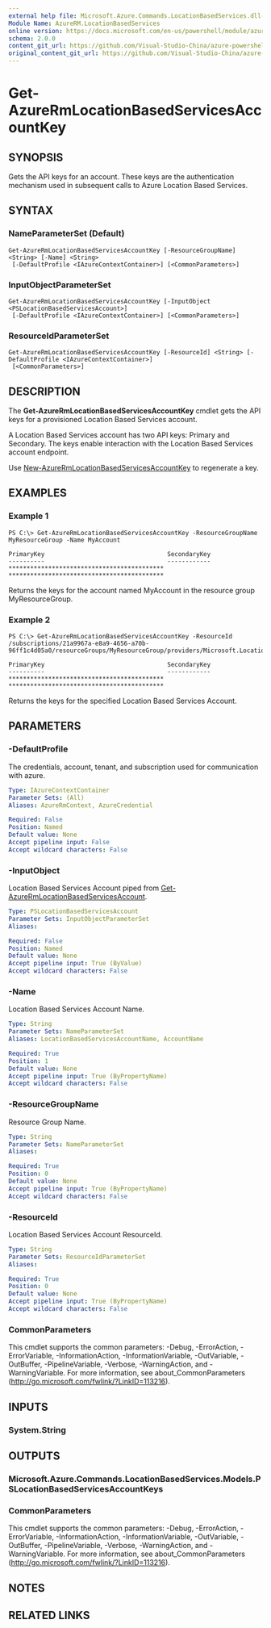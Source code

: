 ```yaml
---
external help file: Microsoft.Azure.Commands.LocationBasedServices.dll-Help.xml
Module Name: AzureRM.LocationBasedServices
online version: https://docs.microsoft.com/en-us/powershell/module/azurerm.locationbasedservices/get-azurermlocationbasedservicesaccountkey
schema: 2.0.0
content_git_url: https://github.com/Visual-Studio-China/azure-powershell/blob/preview/src/ResourceManager/LocationBasedServices/Commands.LocationBasedServices/help/Get-AzureRmLocationBasedServicesAccountKey.md
original_content_git_url: https://github.com/Visual-Studio-China/azure-powershell/blob/preview/src/ResourceManager/LocationBasedServices/Commands.LocationBasedServices/help/Get-AzureRmLocationBasedServicesAccountKey.md
---
```


# Get-AzureRmLocationBasedServicesAccountKey

## SYNOPSIS
Gets the API keys for an account. These keys are the authentication mechanism used in subsequent calls to Azure Location Based Services.

## SYNTAX

### NameParameterSet (Default)
```
Get-AzureRmLocationBasedServicesAccountKey [-ResourceGroupName] <String> [-Name] <String>
 [-DefaultProfile <IAzureContextContainer>] [<CommonParameters>]
```

### InputObjectParameterSet
```
Get-AzureRmLocationBasedServicesAccountKey [-InputObject <PSLocationBasedServicesAccount>]
 [-DefaultProfile <IAzureContextContainer>] [<CommonParameters>]
```

### ResourceIdParameterSet
```
Get-AzureRmLocationBasedServicesAccountKey [-ResourceId] <String> [-DefaultProfile <IAzureContextContainer>]
 [<CommonParameters>]
```

## DESCRIPTION
The **Get-AzureRmLocationBasedServicesAccountKey** cmdlet gets the API keys for a provisioned Location Based Services account.

A Location Based Services account has two API keys: Primary and Secondary.
The keys enable interaction with the Location Based Services account endpoint.

Use [New-AzureRmLocationBasedServicesAccountKey](New-AzureRmLocationBasedServicesAccountKey.md) to regenerate a key.

## EXAMPLES

### Example 1
```
PS C:\> Get-AzureRmLocationBasedServicesAccountKey -ResourceGroupName MyResourceGroup -Name MyAccount

PrimaryKey                                  SecondaryKey
----------                                  ------------
******************************************* *******************************************
```

Returns the keys for the account named MyAccount in the resource group MyResourceGroup.

### Example 2
```
PS C:\> Get-AzureRmLocationBasedServicesAccountKey -ResourceId /subscriptions/21a9967a-e8a9-4656-a70b-96ff1c4d05a0/resourceGroups/MyResourceGroup/providers/Microsoft.LocationBasedServices/accounts/MyAccount

PrimaryKey                                  SecondaryKey
----------                                  ------------
******************************************* *******************************************
```

Returns the keys for the specified Location Based Services Account.

## PARAMETERS

### -DefaultProfile
The credentials, account, tenant, and subscription used for communication with azure.

```yaml
Type: IAzureContextContainer
Parameter Sets: (All)
Aliases: AzureRmContext, AzureCredential

Required: False
Position: Named
Default value: None
Accept pipeline input: False
Accept wildcard characters: False
```

### -InputObject
Location Based Services Account piped from [Get-AzureRmLocationBasedServicesAccount](Get-AzureRmLocationBasedServicesAccount.md).

```yaml
Type: PSLocationBasedServicesAccount
Parameter Sets: InputObjectParameterSet
Aliases:

Required: False
Position: Named
Default value: None
Accept pipeline input: True (ByValue)
Accept wildcard characters: False
```

### -Name
Location Based Services Account Name.

```yaml
Type: String
Parameter Sets: NameParameterSet
Aliases: LocationBasedServicesAccountName, AccountName

Required: True
Position: 1
Default value: None
Accept pipeline input: True (ByPropertyName)
Accept wildcard characters: False
```

### -ResourceGroupName
Resource Group Name.

```yaml
Type: String
Parameter Sets: NameParameterSet
Aliases:

Required: True
Position: 0
Default value: None
Accept pipeline input: True (ByPropertyName)
Accept wildcard characters: False
```

### -ResourceId
Location Based Services Account ResourceId.
```yaml
Type: String
Parameter Sets: ResourceIdParameterSet
Aliases:

Required: True
Position: 0
Default value: None
Accept pipeline input: True (ByPropertyName)
Accept wildcard characters: False
```

### CommonParameters
This cmdlet supports the common parameters: -Debug, -ErrorAction, -ErrorVariable, -InformationAction, -InformationVariable, -OutVariable, -OutBuffer, -PipelineVariable, -Verbose, -WarningAction, and -WarningVariable. For more information, see about_CommonParameters (http://go.microsoft.com/fwlink/?LinkID=113216).

## INPUTS

### System.String

## OUTPUTS

### Microsoft.Azure.Commands.LocationBasedServices.Models.PSLocationBasedServicesAccountKeys

### CommonParameters
This cmdlet supports the common parameters: -Debug, -ErrorAction, -ErrorVariable, -InformationAction, -InformationVariable, -OutVariable, -OutBuffer, -PipelineVariable, -Verbose, -WarningAction, and -WarningVariable. For more information, see about_CommonParameters (http://go.microsoft.com/fwlink/?LinkID=113216).

## NOTES

## RELATED LINKS
